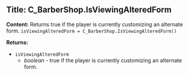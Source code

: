 ## Title: C_BarberShop.IsViewingAlteredForm

**Content:**
Returns true if the player is currently customizing an alternate form.
`isViewingAlteredForm = C_BarberShop.IsViewingAlteredForm()`

**Returns:**
- `isViewingAlteredForm`
  - *boolean* - true if the player is currently customizing an alternate form.